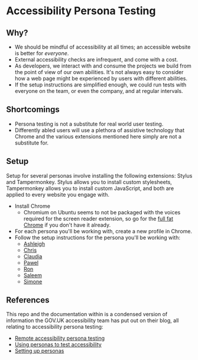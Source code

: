 # Accessibility Persona Testing

## Why?

- We should be mindful of accessibility at all times; an accessible website is better for _everyone_.
- External accessibility checks are infrequent, and come with a cost.
- As developers, we interact with and consume the projects we build from the point of view of our own abilities. It's not always easy to consider how a web page might be experienced by users with different abilities.
- If the setup instructions are simplified enough, we could run tests with everyone on the team, or even the company, and at regular intervals.

## Shortcomings

- Persona testing is not a substitute for real world user testing.
- Differently abled users will use a plethora of assistive technology that Chrome and the various extensions mentioned here simply are not a substitute for.

## Setup

Setup for several personas involve installing the following extensions: Stylus and Tampermonkey. Stylus allows you to install custom stylesheets, Tampermonkey allows you to install custom JavaScript, and both are applied to every website you engage with.

- Install Chrome
  - Chromium on Ubuntu seems to not be packaged with the voices required for the screen reader extension, so go for the [full fat Chrome](https://www.google.com/chrome/) if you don't have it already.
- For each persona you'll be working with, create a new profile in Chrome.
- Follow the setup instructions for the persona you'll be working with:
  - [Ashleigh](personas/ashleigh.md)
  - [Chris](personas/chris.md)
  - [Claudia](personas/claudia.md)
  - [Pawel](personas/pawel.md)
  - [Ron](personas/ron.md)
  - [Saleem](personas/saleem.md)
  - [Simone](personas/simone.md)

## References

This repo and the documentation within is a condensed version of information the GOV.UK accessibility team has put out on their blog, all relating to accessibility persona testing:

- [Remote accessibility persona testing][1]
- [Using personas to test accessibility][2]
- [Setting up personas][3]

[1]: https://accessibility.blog.gov.uk/2021/03/30/remote-accessibility-persona-testing/
[2]: https://accessibility.blog.gov.uk/2019/02/11/using-persona-profiles-to-test-accessibility/
[3]: https://alphagov.github.io/accessibility-personas/setup/#setting-up-personas
